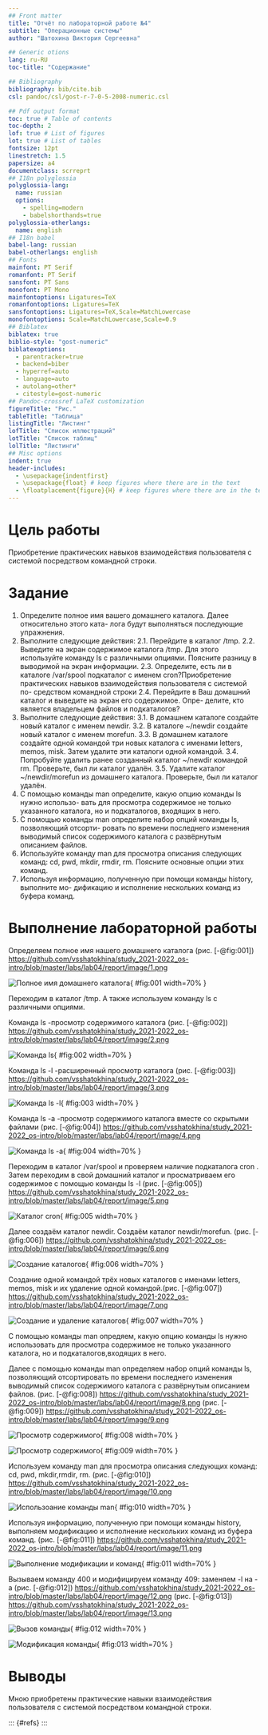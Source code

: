 ```yaml
---
## Front matter
title: "Отчёт по лабораторной работе №4"
subtitle: "Операционные системы"
author: "Шатохина Виктория Сергеевна"

## Generic otions
lang: ru-RU
toc-title: "Содержание"

## Bibliography
bibliography: bib/cite.bib
csl: pandoc/csl/gost-r-7-0-5-2008-numeric.csl

## Pdf output format
toc: true # Table of contents
toc-depth: 2
lof: true # List of figures
lot: true # List of tables
fontsize: 12pt
linestretch: 1.5
papersize: a4
documentclass: scrreprt
## I18n polyglossia
polyglossia-lang:
  name: russian
  options:
	- spelling=modern
	- babelshorthands=true
polyglossia-otherlangs:
  name: english
## I18n babel
babel-lang: russian
babel-otherlangs: english
## Fonts
mainfont: PT Serif
romanfont: PT Serif
sansfont: PT Sans
monofont: PT Mono
mainfontoptions: Ligatures=TeX
romanfontoptions: Ligatures=TeX
sansfontoptions: Ligatures=TeX,Scale=MatchLowercase
monofontoptions: Scale=MatchLowercase,Scale=0.9
## Biblatex
biblatex: true
biblio-style: "gost-numeric"
biblatexoptions:
  - parentracker=true
  - backend=biber
  - hyperref=auto
  - language=auto
  - autolang=other*
  - citestyle=gost-numeric
## Pandoc-crossref LaTeX customization
figureTitle: "Рис."
tableTitle: "Таблица"
listingTitle: "Листинг"
lofTitle: "Список иллюстраций"
lotTitle: "Список таблиц"
lolTitle: "Листинги"
## Misc options
indent: true
header-includes:
  - \usepackage{indentfirst}
  - \usepackage{float} # keep figures where there are in the text
  - \floatplacement{figure}{H} # keep figures where there are in the text
---
```


# Цель работы
Приобретение практических навыков взаимодействия пользователя с системой посредством командной строки.

# Задание
1. Определите полное имя вашего домашнего каталога. Далее относительно этого ката-
лога будут выполняться последующие упражнения.
2. Выполните следующие действия:
2.1. Перейдите в каталог /tmp.
2.2. Выведите на экран содержимое каталога /tmp. Для этого используйте команду ls
с различными опциями. Поясните разницу в выводимой на экран информации.
2.3. Определите, есть ли в каталоге /var/spool подкаталог с именем cron?Приобретение практических навыков взаимодействия пользователя с системой по-
средством командной строки
2.4. Перейдите в Ваш домашний каталог и выведите на экран его содержимое. Опре-
делите, кто является владельцем файлов и подкаталогов?
3. Выполните следующие действия:
3.1. В домашнем каталоге создайте новый каталог с именем newdir.
3.2. В каталоге ~/newdir создайте новый каталог с именем morefun.
3.3. В домашнем каталоге создайте одной командой три новых каталога с именами
letters, memos, misk. Затем удалите эти каталоги одной командой.
3.4. Попробуйте удалить ранее созданный каталог ~/newdir командой rm. Проверьте,
был ли каталог удалён.
3.5. Удалите каталог ~/newdir/morefun из домашнего каталога. Проверьте, был ли
каталог удалён.
4. С помощью команды man определите, какую опцию команды ls нужно использо-
вать для просмотра содержимое не только указанного каталога, но и подкаталогов,
входящих в него.
5. С помощью команды man определите набор опций команды ls, позволяющий отсорти-
ровать по времени последнего изменения выводимый список содержимого каталога
с развёрнутым описанием файлов.
6. Используйте команду man для просмотра описания следующих команд: cd, pwd, mkdir,
rmdir, rm. Поясните основные опции этих команд.
7. Используя информацию, полученную при помощи команды history, выполните мо-
дификацию и исполнение нескольких команд из буфера команд.


# Выполнение лабораторной работы
Определяем полное имя нашего домашнего каталога (рис. [-@fig:001]) https://github.com/vsshatokhina/study_2021-2022_os-intro/blob/master/labs/lab04/report/image/1.png

![Полное имя домашнего каталога](image/1.png){ #fig:001 width=70% }

Переходим в каталог /tmp. А также используем команду ls
с различными опциями.
 
Команда ls -просмотр содержимого каталога (рис. [-@fig:002]) https://github.com/vsshatokhina/study_2021-2022_os-intro/blob/master/labs/lab04/report/image/2.png

![Команда ls](image/2.png){ #fig:002 width=70% }

Команда ls -l -расширенный просмотр каталога (рис. [-@fig:003]) https://github.com/vsshatokhina/study_2021-2022_os-intro/blob/master/labs/lab04/report/image/3.png

![Команда ls -l](image/3.png){ #fig:003 width=70% }

Команда ls -a -просмотр содержимого каталога вместе со скрытыми файлами (рис. [-@fig:004]) https://github.com/vsshatokhina/study_2021-2022_os-intro/blob/master/labs/lab04/report/image/4.png

![Команда ls -a](image/4.png){ #fig:004 width=70% }

Переходим в каталог /var/spool и проверяем наличие подкаталога cron . Затем переходим в свой домашний каталог и просматриваем его содержимое с помощью команды ls -l (рис. [-@fig:005]) https://github.com/vsshatokhina/study_2021-2022_os-intro/blob/master/labs/lab04/report/image/5.png

![Каталог cron](image/5.png){ #fig:005 width=70% }

Далее создаём каталог newdir. Создаём каталог newdir/morefun. (рис. [-@fig:006]) https://github.com/vsshatokhina/study_2021-2022_os-intro/blob/master/labs/lab04/report/image/6.png

![Создание каталогов](image/6.png){ #fig:006 width=70% }

Создание одной командой трёх новых каталогов с именами
letters, memos, misk и их удаление одной командой.(рис. [-@fig:007]) https://github.com/vsshatokhina/study_2021-2022_os-intro/blob/master/labs/lab04/report/image/7.png

![Создание и удаление каталогов](image/7.png){ #fig:007 width=70% }

С помощью команды man опредяем, какую опцию команды ls нужно использовать для просмотра содержимое не только указанного каталога, но и подкаталогов,входящих в него.

Далее с помощью команды man определяем набор опций команды ls, позволяющий отсортировать по времени последнего изменения выводимый список содержимого каталога с развёрнутым описанием файлов. (рис. [-@fig:008]) https://github.com/vsshatokhina/study_2021-2022_os-intro/blob/master/labs/lab04/report/image/8.png (рис. [-@fig:009])  https://github.com/vsshatokhina/study_2021-2022_os-intro/blob/master/labs/lab04/report/image/9.png

![Просмотр содержимого](image/8.png){ #fig:008 width=70% }


![Просмотр содержимого](image/9.png){ #fig:009 width=70% }

Используем команду man для просмотра описания следующих команд: cd, pwd, mkdir,rmdir, rm. (рис. [-@fig:010]) https://github.com/vsshatokhina/study_2021-2022_os-intro/blob/master/labs/lab04/report/image/10.png

![Использоание команды man](image/10.png){ #fig:010 width=70% }

Используя информацию, полученную при помощи команды history, выполняем модификацию и исполнение нескольких команд из буфера команд. (рис. [-@fig:011]) https://github.com/vsshatokhina/study_2021-2022_os-intro/blob/master/labs/lab04/report/image/11.png

![Выполнение модификации и команд](image/11.png){ #fig:011 width=70% }

Вызываем команду 400 и модифицируем команду 409: заменяем -l на -a
(рис. [-@fig:012]) https://github.com/vsshatokhina/study_2021-2022_os-intro/blob/master/labs/lab04/report/image/12.png (рис. [-@fig:013]) https://github.com/vsshatokhina/study_2021-2022_os-intro/blob/master/labs/lab04/report/image/13.png

![Вызов команды](image/12.png){ #fig:012 width=70% }

![Модификация команды](image/13.png){ #fig:013 width=70% }


# Выводы
Мною приобретены практические навыки взаимодействия пользователя с системой посредством командной строки.



::: {#refs}
:::
